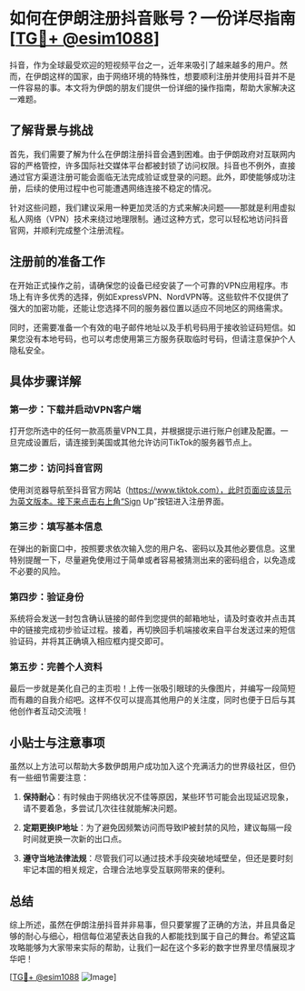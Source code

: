 # 如何在伊朗注册抖音账号？一份详尽指南[[TG💪+ @esim1088](https://t.me/s/esim1088)]

抖音，作为全球最受欢迎的短视频平台之一，近年来吸引了越来越多的用户。然而，在伊朗这样的国家，由于网络环境的特殊性，想要顺利注册并使用抖音并不是一件容易的事。本文将为伊朗的朋友们提供一份详细的操作指南，帮助大家解决这一难题。

## 了解背景与挑战

首先，我们需要了解为什么在伊朗注册抖音会遇到困难。由于伊朗政府对互联网内容的严格管控，许多国际社交媒体平台都被封锁了访问权限。抖音也不例外，直接通过官方渠道注册可能会面临无法完成验证或登录的问题。此外，即使能够成功注册，后续的使用过程中也可能遭遇网络连接不稳定的情况。

针对这些问题，我们建议采用一种更加灵活的方式来解决问题——那就是利用虚拟私人网络（VPN）技术来绕过地理限制。通过这种方式，您可以轻松地访问抖音官网，并顺利完成整个注册流程。

## 注册前的准备工作

在开始正式操作之前，请确保您的设备已经安装了一个可靠的VPN应用程序。市场上有许多优秀的选择，例如ExpressVPN、NordVPN等。这些软件不仅提供了强大的加密功能，还能让您选择不同的服务器位置以适应不同地区的网络需求。

同时，还需要准备一个有效的电子邮件地址以及手机号码用于接收验证码短信。如果您没有本地号码，也可以考虑使用第三方服务获取临时号码，但请注意保护个人隐私安全。

## 具体步骤详解

### 第一步：下载并启动VPN客户端
打开您所选中的任何一款高质量VPN工具，并根据提示进行账户创建及配置。一旦完成设置后，请连接到美国或其他允许访问TikTok的服务器节点上。

### 第二步：访问抖音官网
使用浏览器导航至抖音官方网站（https://www.tiktok.com），此时页面应该显示为英文版本。接下来点击右上角“Sign Up”按钮进入注册界面。

### 第三步：填写基本信息
在弹出的新窗口中，按照要求依次输入您的用户名、密码以及其他必要信息。这里特别提醒一下，尽量避免使用过于简单或者容易被猜测出来的密码组合，以免造成不必要的风险。

### 第四步：验证身份
系统将会发送一封包含确认链接的邮件到您提供的邮箱地址，请及时查收并点击其中的链接完成初步验证过程。接着，再切换回手机端接收来自平台发送过来的短信验证码，并将其正确填入相应框内提交即可。

### 第五步：完善个人资料
最后一步就是美化自己的主页啦！上传一张吸引眼球的头像图片，并编写一段简短而有趣的自我介绍吧。这样不仅可以提高其他用户的关注度，同时也便于日后与其他创作者互动交流哦！

## 小贴士与注意事项

虽然以上方法可以帮助大多数伊朗用户成功加入这个充满活力的世界级社区，但仍有一些细节需要注意：

1. **保持耐心**：有时候由于网络状况不佳等原因，某些环节可能会出现延迟现象，请不要着急，多尝试几次往往就能解决问题。
   
2. **定期更换IP地址**：为了避免因频繁访问而导致IP被封禁的风险，建议每隔一段时间就更换一次新的出口点。

3. **遵守当地法律法规**：尽管我们可以通过技术手段突破地域壁垒，但还是要时刻牢记本国的相关规定，合理合法地享受互联网带来的便利。

## 总结

综上所述，虽然在伊朗注册抖音并非易事，但只要掌握了正确的方法，并且具备足够的耐心与细心，相信每位渴望表达自我的人都能找到属于自己的舞台。希望这篇攻略能够为大家带来实际的帮助，让我们一起在这个多彩的数字世界里尽情展现才华吧！

[[TG💪+ @esim1088](https://t.me/s/esim1088) ![Image](https://i.postimg.cc/4NQfJmqS/Snipaste-2025-05-13-00-14-12.png)]